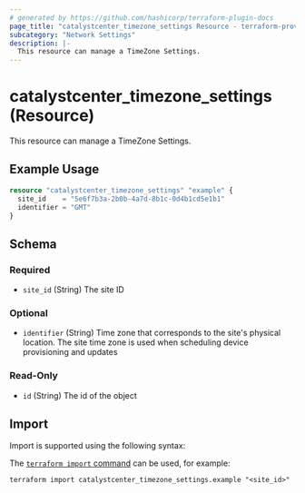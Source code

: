 ```yaml
---
# generated by https://github.com/hashicorp/terraform-plugin-docs
page_title: "catalystcenter_timezone_settings Resource - terraform-provider-catalystcenter"
subcategory: "Network Settings"
description: |-
  This resource can manage a TimeZone Settings.
---
```


# catalystcenter_timezone_settings (Resource)

This resource can manage a TimeZone Settings.

## Example Usage

```terraform
resource "catalystcenter_timezone_settings" "example" {
  site_id    = "5e6f7b3a-2b0b-4a7d-8b1c-0d4b1cd5e1b1"
  identifier = "GMT"
}
```

<!-- schema generated by tfplugindocs -->
## Schema

### Required

- `site_id` (String) The site ID

### Optional

- `identifier` (String) Time zone that corresponds to the site's physical location. The site time zone is used when scheduling device provisioning and updates

### Read-Only

- `id` (String) The id of the object

## Import

Import is supported using the following syntax:

The [`terraform import` command](https://developer.hashicorp.com/terraform/cli/commands/import) can be used, for example:

```shell
terraform import catalystcenter_timezone_settings.example "<site_id>"
```
